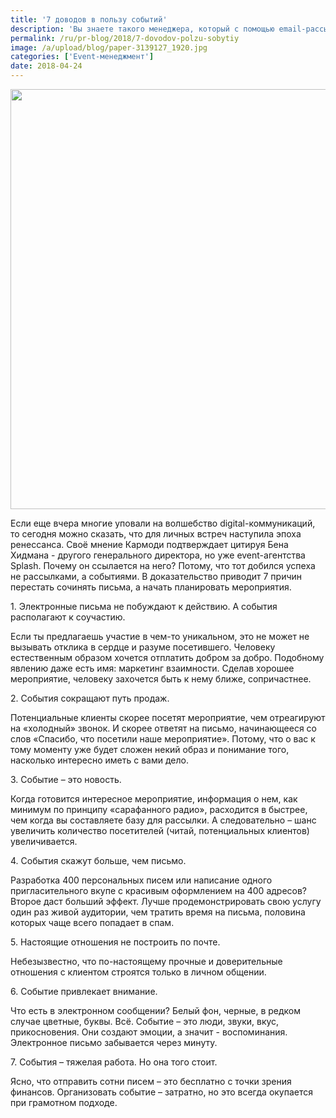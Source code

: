 ```yaml
---
title: '7 доводов в пользу событий'
description: 'Вы знаете такого менеджера, который с помощью email-рассылки закрыл сделку на миллион долларов? По мнению Билла Кармоди, генерального директора рекламного агентства Trepoint, это существо мифическое.'
permalink: /ru/pr-blog/2018/7-dovodov-polzu-sobytiy
image: /a/upload/blog/paper-3139127_1920.jpg
categories: ['Event-менеджмент']
date: 2018-04-24
---
```

<img src="{{ site.assets }}/upload/blog/paper-3139127_1920.jpg" width="1044" height="672" alt="">
<p>Если еще вчера многие уповали на волшебство digital-коммуникаций, то сегодня можно сказать, что для личных встреч наступила эпоха ренессанса. Своё мнение Кармоди подтверждает цитируя Бена Хидмана - другого генерального директора, но уже event-агентства Splash. Почему он ссылается на него? Потому, что тот добился успеха не рассылками, а событиями. В доказательство приводит 7 причин перестать сочинять письма, а начать планировать мероприятия.</p>
<p>1. Электронные письма не побуждают к действию. А события располагают к соучастию.</p>
<p>Если ты предлагаешь участие в чем-то уникальном, это не может не вызывать отклика в сердце и разуме посетившего. Человеку естественным образом хочется отплатить добром за добро. Подобному явлению даже есть имя: маркетинг взаимности. Сделав хорошее мероприятие, человеку захочется быть к нему ближе, сопричастнее.</p>
<p>2. События сокращают путь продаж.</p>
<p>Потенциальные клиенты скорее посетят мероприятие, чем отреагируют на &laquo;холодный&raquo; звонок. И скорее ответят на письмо, начинающееся со слов &laquo;Спасибо, что посетили наше мероприятие&raquo;. Потому, что о вас к тому моменту уже будет сложен некий образ и понимание того, насколько интересно иметь с вами дело.</p>
<p>3. Событие &ndash; это новость.</p>
<p>Когда готовится интересное мероприятие, информация о нем, как минимум по принципу &laquo;сарафанного радио&raquo;, расходится в быстрее, чем когда вы составляете базу для рассылки. А следовательно &ndash; шанс увеличить количество посетителей (читай, потенциальных клиентов) увеличивается.</p>
<p>4. События скажут больше, чем письмо.</p>
<p>Разработка 400 персональных писем или написание одного пригласительного вкупе с красивым оформлением на 400 адресов? Второе даст больший эффект. Лучше продемонстрировать свою услугу один раз живой аудитории, чем тратить время на письма, половина которых чаще всего попадает в спам.</p>
<p>5. Настоящие отношения не построить по почте.</p>
<p>Небезызвестно, что по-настоящему прочные и доверительные отношения с клиентом строятся только в личном общении.</p>
<p>6. Событие привлекает внимание.</p>
<p>Что есть в электронном сообщении? Белый фон, черные, в редком случае цветные, буквы. Всё. Событие &ndash; это люди, звуки, вкус, прикосновения. Они создают эмоции, а значит - воспоминания. Электронное письмо забывается через минуту.</p>
<p>7. События &ndash; тяжелая работа. Но она того стоит.</p>
<p>Ясно, что отправить сотни писем &ndash; это бесплатно с точки зрения финансов. Организовать событие &ndash; затратно, но это всегда окупается при грамотном подходе.</p>
